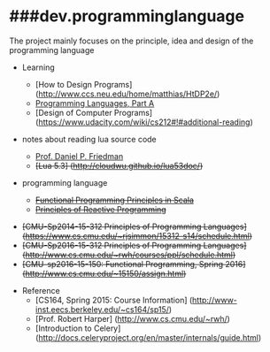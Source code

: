 ###dev.programminglanguage
========
The project mainly focuses on the principle, idea and design of the programming language

* Learning
   - [How to Design Programs] (http://www.ccs.neu.edu/home/matthias/HtDP2e/)
   - [Programming Languages, Part A](https://www.coursera.org/learn/programming-languages)
   - [Design of Computer Programs] (https://www.udacity.com/wiki/cs212#!#additional-reading)

* notes about reading lua source code
   - [Prof. Daniel P. Friedman](http://www.cs.indiana.edu/~dfried/)
   - <del> [Lua 5.3] (http://cloudwu.github.io/lua53doc/) </del>

*  programming language
   - <del> [Functional Programming Principles in Scala](https://www.coursera.org/learn/progfun1/home/welcome)</del> 
   - <del> [Principles of Reactive Programming](https://www.coursera.org/course/reactive) </del>
  - <del>[CMU-Sp2014-15-312 Principles of Programming Languages] (https://www.cs.cmu.edu/~rjsimmon/15312-s14/schedule.html) </del>
  - <del>[CMU-Sp2016-15-312 Principles of Programming Languages] (http://www.cs.cmu.edu/~rwh/courses/ppl/schedule.html) </del>
  - <del>[CMU-sp2016-15-150: Functional Programming, Spring 2016] (http://www.cs.cmu.edu/~15150/assign.html) </del>


* Reference  
  - [CS164, Spring 2015: Course Information] (http://www-inst.eecs.berkeley.edu/~cs164/sp15/)
  - [Prof. Robert Harper] (http://www.cs.cmu.edu/~rwh/)
  - [Introduction to Celery] (http://docs.celeryproject.org/en/master/internals/guide.html)
